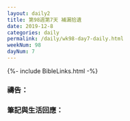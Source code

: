 ```yaml
---
layout: daily2
title: 第98週第7天 補漏拾遺
date: 2019-12-8
categories: daily
permalink: /daily/wk98-day7-daily.html
weekNum: 98
dayNum: 7
---
```



{%- include BibleLinks.html -%}

### 禱告：

### 筆記與生活回應：


